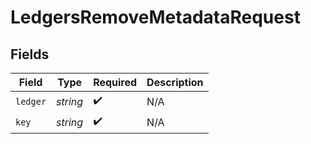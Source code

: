 # LedgersRemoveMetadataRequest


## Fields

| Field              | Type               | Required           | Description        |
| ------------------ | ------------------ | ------------------ | ------------------ |
| `ledger`           | *string*           | :heavy_check_mark: | N/A                |
| `key`              | *string*           | :heavy_check_mark: | N/A                |